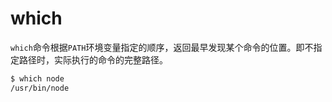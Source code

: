 # which

`which`命令根据`PATH`环境变量指定的顺序，返回最早发现某个命令的位置。即不指定路径时，实际执行的命令的完整路径。

```bash
$ which node
/usr/bin/node
```

